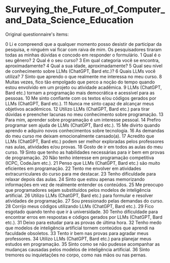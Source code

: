 # Surveying_the_Future_of_Computer_and_Data_Science_Education

Original questionnaire's items:

0	Li e compreendi que a qualquer momento posso desistir de participar da pesquisa, e ninguém vai ficar com raiva de mim. Os pesquisadores tiraram todas as minhas dúvidas e concodo em responder o formulário.
1	Qual é o seu gênero?
2	Qual é o seu curso?
3	Em qual categoria você se encontra, aproximadamente?
4	Qual a sua idade, aproximadamente?
5	Qual seu nível de conhecimento sobre LLMs (ChatGPT, Bard etc.)?
6	Quais LLMs você utiliza?
7	Sinto que aprendo o que realmente me interessa no meu curso.
8	Muitas vezes, fico tão empolgado que perco a noção do tempo quando estou envolvido em um projeto ou atividade acadêmica.
9	LLMs (ChatGPT, Bard etc.) tornam a programação mais democrática e acessível para as pessoas.
10	Me sinto confiante com os textos e/ou códigos gerados por LLMs (ChatGPT, Bard etc.).
11	Nunca me sinto capaz de alcançar meus objetivos acadêmicos.
12	Utilizo LLMs (ChatGPT, Bard etc.) para tirar dúvidas e preencher lacunas no meu conhecimento sobre programação.
13	Para mim, aprender sobre programação é um interesse pessoal.
14	Prefiro programar sem ajuda de LLMs (ChatGPT, Bard etc.).
15	Me divirto quando aprendo e adquiro novos conhecimentos sobre tecnologia.
16	As demandas do meu curso me deixam emocionalmente cansado(a).
17	Acredito que LLMs (ChatGPT, Bard etc.) podem ser melhor exploradas pelos professores nas aulas, atividades e/ou provas.
18	Gosto de ir em todos as aulas do meu curso.
19	Sinto que tenho as habilidades necessárias para ir bem em provas de programação.
20	Não tenho interesse em programação competitiva (ICPC, CodeJam etc.).
21	Penso que LLMs (ChatGPT, Bard etc.) são muito eficientes em programação.
22	Tento me envolver em atividades extracurriculares do curso para me destacar.
23	Tenho dificuldade para relaxar depois das aulas.
24	Sinto que estou apenas memorizando informações em vez de realmente entender os conteúdos.
25	Me preocupo que programadores sejam substituídos pelos modelos de inteligência artificial.
26	Utilizo LLMs (ChatGPT, Bard etc.) para formular e resolver atividades de programação.
27	Sou pressionado pelas demandas do curso.
28	Corrijo meus códigos utilizando LLMs (ChatGPT, Bard etc.).
29	Fico esgotado quando tenho que ir à universidade.
30	Tenho dificuldade para encontrar erros em respostas e códigos gerados por LLMs (ChatGPT, Bard etc.).
31	Deixo para estudar para as provas de última hora.
32	Tenho medo que modelos de inteligência artificial tornem conteúdos que aprendi na faculdade obsoletos.
33	Tento ir bem nas provas para agradar meus professores.
34	Utilizo LLMs (ChatGPT, Bard etc.) para planejar meus estudos em programação.
35	Sinto como se não pudesse acompanhar as mudanças causadas pelos modelos de inteligência artificial.
36	Sinto tremores ou inquietações no corpo, como nas mãos ou nas pernas.
